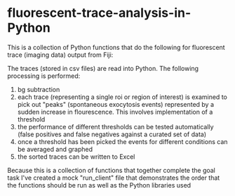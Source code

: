 # fluorescent-trace-analysis-in-Python
This is a collection of Python functions that do the following for fluorescent trace
(imaging data) output from Fiji:

The traces (stored in csv files) are read into Python. The following processing is performed:
1) bg subtraction
2) each trace (representing a single roi or region of interest) is examined to pick out "peaks" (spontaneous exocytosis events) represented by a sudden increase in flourescence. This involves implementation of a threshold
3) the performance of different thresholds can be tested automatically (false positives and false negatives against a curated set
   of data)  
4) once a threshold has been picked the events for different conditions can be averaged and graphed
5) the sorted traces can be written to Excel

Because this is a collection of functions that together complete the goal task I've created a mock "run_client" file that
demonstrates the order that the functions should be run as well as the Python libraries used 
